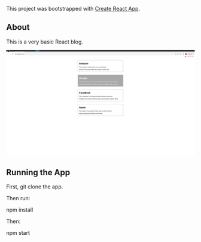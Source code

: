 This project was bootstrapped with [Create React App](https://github.com/facebook/create-react-app).

## About

This is a very basic React blog.

![basic blog](./public/blog_basic_react.png)

## Running the App

First, git clone the app.

Then run:

npm install

Then:

npm start

